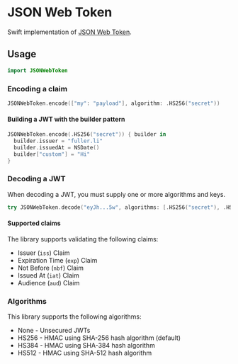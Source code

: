 # JSON Web Token

Swift implementation of [JSON Web Token](https://tools.ietf.org/html/draft-ietf-oauth-json-web-token-32).

## Usage

```swift
import JSONWebToken
```

### Encoding a claim

```swift
JSONWebToken.encode(["my": "payload"], algorithm: .HS256("secret"))
```

#### Building a JWT with the builder pattern

```swift
JSONWebToken.encode(.HS256("secret")) { builder in
  builder.issuer = "fuller.li"
  builder.issuedAt = NSDate()
  builder["custom"] = "Hi"
}
```

### Decoding a JWT

When decoding a JWT, you must supply one or more algorithms and keys.
```swift
try JSONWebToken.decode("eyJh...5w", algorithms: [.HS256("secret"), .HS256("secret2"), .HS512("secure")])
```

#### Supported claims

The library supports validating the following claims:

- Issuer (`iss`) Claim
- Expiration Time (`exp`) Claim
- Not Before (`nbf`) Claim
- Issued At (`iat`) Claim
- Audience (`aud`) Claim

### Algorithms

This library supports the following algorithms:

- None - Unsecured JWTs
- HS256 - HMAC using SHA-256 hash algorithm (default)
- HS384 - HMAC using SHA-384 hash algorithm
- HS512 - HMAC using SHA-512 hash algorithm
